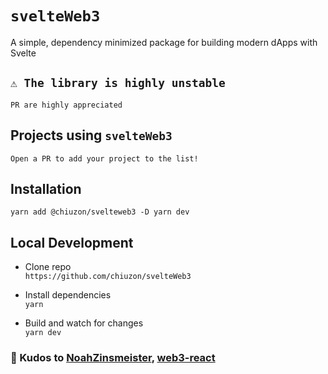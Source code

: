 # `svelteWeb3`
A simple, dependency minimized package for building modern dApps with Svelte

## `⚠️ The library is highly unstable` 
`PR are highly appreciated`

## Projects using `svelteWeb3`

`Open a PR to add your project to the list!`

## Installation
``
    yarn add @chiuzon/svelteweb3 -D
    yarn dev
``

## Local Development

- Clone repo\
`https://github.com/chiuzon/svelteWeb3`

- Install dependencies\
`yarn`

- Build and watch for changes\
`yarn dev`

### 🙏 Kudos to [NoahZinsmeister](https://github.com/NoahZinsmeister), [web3-react](https://github.com/NoahZinsmeister/web3-react)